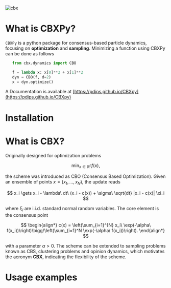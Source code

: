 
![cbx](https://github.com/PdIPS/CBXpy/assets/44805883/65e7f1b2-e858-4b8d-af37-8eeaea15214c)

# What is CBXPy?

```CBXPy``` is a python package for consensus-based particle dynamics, focusing on **optimization** and **sampling**. Minimizing a function using CBXPy can be done as follows

```python
   from cbx.dynamics import CBO

   f = lambda x: x[0]**2 + x[1]**2
   dyn = CBO(f, d=2)
   x = dyn.optimize()
```

A Documentation is available at [https://pdips.github.io/CBXpy](https://pdips.github.io/CBXpy)


# Installation



# What is CBX?

Originally designed for optimization problems

$$
   \min_{x \in \mathbb{R}^n} f(x),
$$

the scheme was introduced as CBO (Consensus Based Optimization). Given an ensemble of points $x = (x_1, \ldots, x_N)$, the update reads

$$
x_i \gets x_i - \lambda\ dt\ (x_i - c(x)) + \sigma\ \sqrt{dt} |x_i - c(x)| \xi_i
$$

where $\xi_i$ are i.i.d. standard normal random variables. The core element is the consensus point

$$
\begin{align*}
c(x) = \left(\sum_{i=1}^{N} x_i\ \exp(-\alpha\ f(x_i))\right)\bigg/\left(\sum_{i=1}^N \exp(-\alpha\ f(x_i))\right).
\end{align*}
$$

with a parameter $\alpha>0$. The scheme can be extended to sampling problems  known as CBS, clustering problems and opinion dynamics, which motivates the acronym 
**CBX**, indicating the flexibility of the scheme.



# Usage examples
